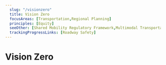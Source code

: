 ```yaml
---
  slug: "/visionzero"
  title: Vision Zero
  focusAreas: [Transportation,Regional Planning]
  principles: [Equity]
  seeOther: [Shared Mobility Regulatory Framework,Multimodal Transportation Hubs and Connections,Transportation Safety Programs,]
  trackingProgressLinks: [Roadway Safety]
---
```

# Vision Zero